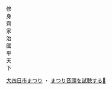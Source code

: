 修  
身  
齊  
家  
治  
國  
平  
天  
下  

[大四日市まつり](https://kankou43yokkaichi.com/matsuri) ・
[まつり音頭を試聴する🎵](https://kankou43yokkaichi.com/matsuri/sys/wp-content/uploads/2023/04/simin_sou-.mp3)

